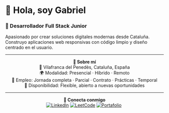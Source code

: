 <p align="center">
  <h1>👋 Hola, soy Gabriel</h1>
  <h3>🚀 Desarrollador Full Stack Junior</h3>
  <p>Apasionado por crear soluciones digitales modernas desde Cataluña.<br>
  Construyo aplicaciones web responsivas con código limpio y diseño centrado en el usuario.</p>
</p>

---

<p align="center">
  <b>🧭 Sobre mí</b><br>
  📍 Vilafranca del Penedès, Cataluña, España<br>
  🌍 Modalidad: Presencial · Híbrido · Remoto<br>
  💼 Empleo: Jornada completa · Parcial · Contrato · Prácticas · Temporal<br>
  📅 Disponibilidad: Flexible, abierto a nuevas oportunidades
</p>

---

<p align="center">
  <b>🔗 Conecta conmigo</b><br>
  <a href="https://linkedin.com/in/gersongz/"><img src="https://img.shields.io/badge/-LinkedIn-0A66C2?style=for-the-badge&logo=linkedin&logoColor=white" alt="LinkedIn"/></a>
  <a href="https://www.leetcode.com/gabriel-sys-cod/"><img src="https://img.shields.io/badge/-LeetCode-00599C?style=for-the-badge&logo=leetcode&logoColor=white" alt="LeetCode"/></a>
  <a href="https://gabriel-sys-cod.github.io/principal/"><img src="https://img.shields.io/badge/-Portafolio-1E40AF?style=for-the-badge&logo=github&logoColor=white" alt="Portafolio"/></a>
  <a href="https://github.com/GABRIEL-SYS-COD"><img sr
